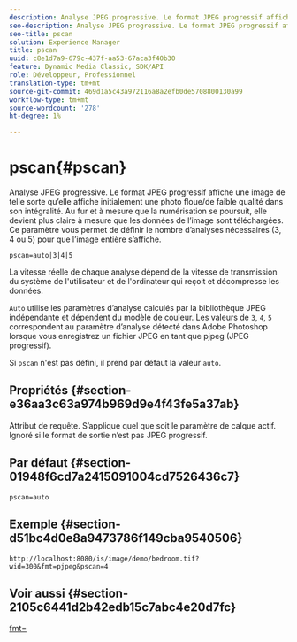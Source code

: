 ```yaml
---
description: Analyse JPEG progressive. Le format JPEG progressif affiche une image de telle sorte qu’elle affiche initialement une photo floue/de faible qualité dans son intégralité. Au fur et à mesure que la numérisation se poursuit, elle devient plus claire à mesure que les données de l’image sont téléchargées. Ce paramètre vous permet de définir le nombre d’analyses nécessaires (3, 4 ou 5) pour que l’image entière s’affiche.
seo-description: Analyse JPEG progressive. Le format JPEG progressif affiche une image de telle sorte qu’elle affiche initialement une photo floue/de faible qualité dans son intégralité. Au fur et à mesure que la numérisation se poursuit, elle devient plus claire à mesure que les données de l’image sont téléchargées. Ce paramètre vous permet de définir le nombre d’analyses nécessaires (3, 4 ou 5) pour que l’image entière s’affiche.
seo-title: pscan
solution: Experience Manager
title: pscan
uuid: c8e1d7a9-679c-437f-aa53-67aca3f40b30
feature: Dynamic Media Classic, SDK/API
role: Développeur, Professionnel
translation-type: tm+mt
source-git-commit: 469d1a5c43a972116a8a2efb0de5708800130a99
workflow-type: tm+mt
source-wordcount: '278'
ht-degree: 1%

---
```



# pscan{#pscan}

Analyse JPEG progressive. Le format JPEG progressif affiche une image de telle sorte qu’elle affiche initialement une photo floue/de faible qualité dans son intégralité. Au fur et à mesure que la numérisation se poursuit, elle devient plus claire à mesure que les données de l’image sont téléchargées. Ce paramètre vous permet de définir le nombre d’analyses nécessaires (3, 4 ou 5) pour que l’image entière s’affiche.

`pscan=auto|3|4|5`

La vitesse réelle de chaque analyse dépend de la vitesse de transmission du système de l&#39;utilisateur et de l&#39;ordinateur qui reçoit et décompresse les données.

`Auto` utilise les paramètres d’analyse calculés par la bibliothèque JPEG indépendante et dépendent du modèle de couleur. Les valeurs de `3`, `4`, `5` correspondent au paramètre d’analyse détecté dans Adobe Photoshop lorsque vous enregistrez un fichier JPEG en tant que pjpeg (JPEG progressif).

Si `pscan` n&#39;est pas défini, il prend par défaut la valeur `auto`.

## Propriétés {#section-e36aa3c63a974b969d9e4f43fe5a37ab}

Attribut de requête. S’applique quel que soit le paramètre de calque actif. Ignoré si le format de sortie n’est pas JPEG progressif.

## Par défaut {#section-01948f6cd7a2415091004cd7526436c7}

`pscan=auto`

## Exemple {#section-d51bc4d0e8a9473786f149cba9540506}

`http://localhost:8080/is/image/demo/bedroom.tif?wid=300&fmt=pjpeg&pscan=4`

## Voir aussi {#section-2105c6441d2b42edb15c7abc4e20d7fc}

[fmt=](../../../../../is-api/http-ref/image-serving-api-ref/c-http-protocol-reference/c-command-reference/r-is-http-fmt.md#reference-cdf10043423b45ba9fe15157fb3ae37a)
